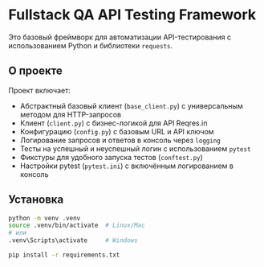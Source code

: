 # Fullstack QA API Testing Framework

Это базовый фреймворк для автоматизации API-тестирования с использованием Python и библиотеки `requests`.

## О проекте

Проект включает:

- Абстрактный базовый клиент (`base_client.py`) с универсальным методом для HTTP-запросов
- Клиент (`client.py`) с бизнес-логикой для API Reqres.in
- Конфигурацию (`config.py`) с базовым URL и API ключом
- Логирование запросов и ответов в консоль через `logging`
- Тесты на успешный и неуспешный логин с использованием `pytest`
- Фикстуры для удобного запуска тестов (`conftest.py`)
- Настройки pytest (`pytest.ini`) с включённым логированием в консоль

## Установка

```bash
python -m venv .venv
source .venv/bin/activate  # Linux/Mac
# или
.venv\Scripts\activate     # Windows

pip install -r requirements.txt
